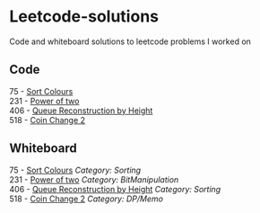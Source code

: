 # Leetcode-solutions
Code and whiteboard solutions to leetcode problems I worked on

## Code

75 - [Sort Colours](75_SortColours.py)     
231 - [Power of two](231_PowerOfTwo.py)  
406 - [Queue Reconstruction by Height](406_QueueReconstructionByHeight.py)  
518 - [Coin Change 2](518_CoinChange2.py)  

## Whiteboard
75 - [Sort Colours](75_SortColours_wb.pdf)    _Category: Sorting_  
231 - [Power of two](231_PowerOfTwo_wb.pdf) _Category: BitManipulation_  
406 - [Queue Reconstruction by Height](406_QueueReconstructionByHeight_wb.pdf) _Category: Sorting_  
518 - [Coin Change 2](518_CoinChange2_wb.pdf) _Category: DP/Memo_  


